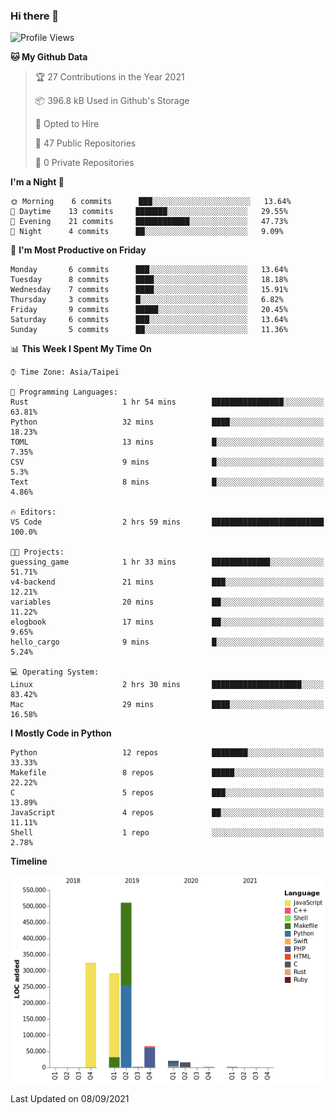 ### Hi there 👋

<!--
**creek0810/creek0810** is a ✨ _special_ ✨ repository because its `README.md` (this file) appears on your GitHub profile.

Here are some ideas to get you started:

- 🔭 I’m currently working on ...
- 🌱 I’m currently learning ...
- 👯 I’m looking to collaborate on ...
- 🤔 I’m looking for help with ...
- 💬 Ask me about ...
- 📫 How to reach me: ...
- 😄 Pronouns: ...
- ⚡ Fun fact: ...
-->

<!--START_SECTION:waka-->
![Profile Views](http://img.shields.io/badge/Profile%20Views-31-blue)

**🐱 My Github Data** 

> 🏆 27 Contributions in the Year 2021
 > 
> 📦 396.8 kB Used in Github's Storage 
 > 
> 💼 Opted to Hire
 > 
> 📜 47 Public Repositories 
 > 
> 🔑 0 Private Repositories  
 > 
**I'm a Night 🦉** 

```text
🌞 Morning    6 commits      ███░░░░░░░░░░░░░░░░░░░░░░   13.64% 
🌆 Daytime    13 commits     ███████░░░░░░░░░░░░░░░░░░   29.55% 
🌃 Evening    21 commits     ████████████░░░░░░░░░░░░░   47.73% 
🌙 Night      4 commits      ██░░░░░░░░░░░░░░░░░░░░░░░   9.09%

```
📅 **I'm Most Productive on Friday** 

```text
Monday       6 commits      ███░░░░░░░░░░░░░░░░░░░░░░   13.64% 
Tuesday      8 commits      ████░░░░░░░░░░░░░░░░░░░░░   18.18% 
Wednesday    7 commits      ████░░░░░░░░░░░░░░░░░░░░░   15.91% 
Thursday     3 commits      █░░░░░░░░░░░░░░░░░░░░░░░░   6.82% 
Friday       9 commits      █████░░░░░░░░░░░░░░░░░░░░   20.45% 
Saturday     6 commits      ███░░░░░░░░░░░░░░░░░░░░░░   13.64% 
Sunday       5 commits      ██░░░░░░░░░░░░░░░░░░░░░░░   11.36%

```


📊 **This Week I Spent My Time On** 

```text
⌚︎ Time Zone: Asia/Taipei

💬 Programming Languages: 
Rust                     1 hr 54 mins        ████████████████░░░░░░░░░   63.81% 
Python                   32 mins             ████░░░░░░░░░░░░░░░░░░░░░   18.23% 
TOML                     13 mins             █░░░░░░░░░░░░░░░░░░░░░░░░   7.35% 
CSV                      9 mins              █░░░░░░░░░░░░░░░░░░░░░░░░   5.3% 
Text                     8 mins              █░░░░░░░░░░░░░░░░░░░░░░░░   4.86%

🔥 Editors: 
VS Code                  2 hrs 59 mins       █████████████████████████   100.0%

🐱‍💻 Projects: 
guessing_game            1 hr 33 mins        █████████████░░░░░░░░░░░░   51.71% 
v4-backend               21 mins             ███░░░░░░░░░░░░░░░░░░░░░░   12.21% 
variables                20 mins             ██░░░░░░░░░░░░░░░░░░░░░░░   11.22% 
elogbook                 17 mins             ██░░░░░░░░░░░░░░░░░░░░░░░   9.65% 
hello_cargo              9 mins              █░░░░░░░░░░░░░░░░░░░░░░░░   5.24%

💻 Operating System: 
Linux                    2 hrs 30 mins       ████████████████████░░░░░   83.42% 
Mac                      29 mins             ████░░░░░░░░░░░░░░░░░░░░░   16.58%

```

**I Mostly Code in Python** 

```text
Python                   12 repos            ████████░░░░░░░░░░░░░░░░░   33.33% 
Makefile                 8 repos             █████░░░░░░░░░░░░░░░░░░░░   22.22% 
C                        5 repos             ███░░░░░░░░░░░░░░░░░░░░░░   13.89% 
JavaScript               4 repos             ██░░░░░░░░░░░░░░░░░░░░░░░   11.11% 
Shell                    1 repo              ░░░░░░░░░░░░░░░░░░░░░░░░░   2.78%

```


**Timeline**

![Chart not found](https://raw.githubusercontent.com/creek0810/creek0810/main/charts/bar_graph.png) 


 Last Updated on 08/09/2021
<!--END_SECTION:waka-->
